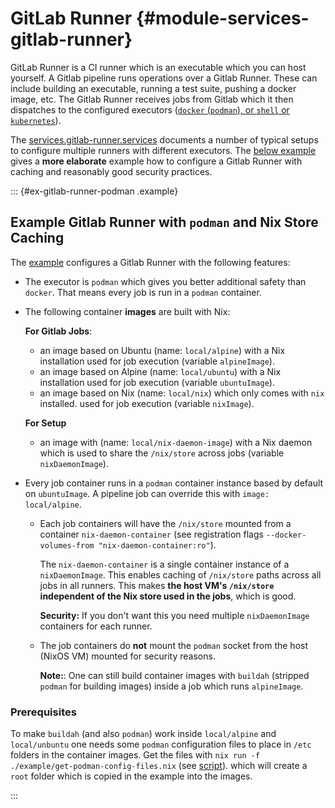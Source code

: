 # GitLab Runner {#module-services-gitlab-runner}

GitLab Runner is a CI runner which is an executable which you can host yourself.
A Gitlab pipeline runs operations over a Gitlab Runner. These can include
building an executable, running a test suite, pushing a docker image, etc. The
Gitlab Runner receives jobs from Gitlab which it then dispatches to the
configured executors
([`docker` (`podman`), or `shell` or `kubernetes`](https://docs.gitlab.com/runner/executors)).

The
[services.gitlab-runner.services](https://search.nixos.org/options?query=services.gitlab-runner.services)
documents a number of typical setups to configure multiple runners with
different executors. The [below example](#ex-gitlab-runner-podman) gives a **more elaborate** example how to
configure a Gitlab Runner with caching and reasonably good security practices.

::: {#ex-gitlab-runner-podman .example}

## Example Gitlab Runner with `podman` and Nix Store Caching

The [example](./runner.nix) configures a Gitlab Runner with the following
features:

- The executor is `podman` which gives you better additional safety than
  `docker`. That means every job is run in a `podman` container.

- The following container **images** are built with Nix:

  **For Gitlab Jobs**:

  - an image based on Ubuntu (name: `local/alpine`) with a Nix installation used
    for job execution (variable `alpineImage`).
  - an image based on Alpine (name: `local/ubuntu`) with a Nix installation used
    for job execution (variable `ubuntuImage`).
  - an image based on Nix (name: `local/nix`) which only comes with `nix`
    installed. used for job execution (variable `nixImage`).

  **For Setup**

  - an image with (name: `local/nix-daemon-image`) with a Nix daemon which is
    used to share the `/nix/store` across jobs (variable `nixDaemonImage`).

- Every job container runs in a `podman` container instance based by default on
  `ubuntuImage`. A pipeline job can override this with `image: local/alpine`.

  - Each job containers will have the `/nix/store` mounted from a container
    `nix-daemon-container` (see registration flags
    `--docker-volumes-from "nix-daemon-container:ro"`).

    The `nix-daemon-container` is a single container instance of a
    `nixDaemonImage`. This enables caching of `/nix/store` paths across all jobs
    in all runners. This makes **the host VM's `/nix/store` independent of the
    Nix store used in the jobs**, which is good.

    **Security:** If you don't want this you need multiple `nixDaemonImage`
    containers for each runner.

  - The job containers do **not** mount the `podman` socket from the host (NixOS
    VM) mounted for security reasons.

    **Note:**: One can still build container images with `buildah` (stripped
    `podman` for building images) inside a job which runs `alpineImage`.

### Prerequisites

To make `buildah` (and also `podman`) work inside `local/alpine` and
`local/unbuntu` one needs some `podman` configuration files to place in `/etc`
folders in the container images. Get the files with
`nix run -f ./example/get-podman-config-files.nix` (see
[script](./example/get-podman-config-files.nix)). which will create a `root`
folder which is copied in the example into the images.

:::
